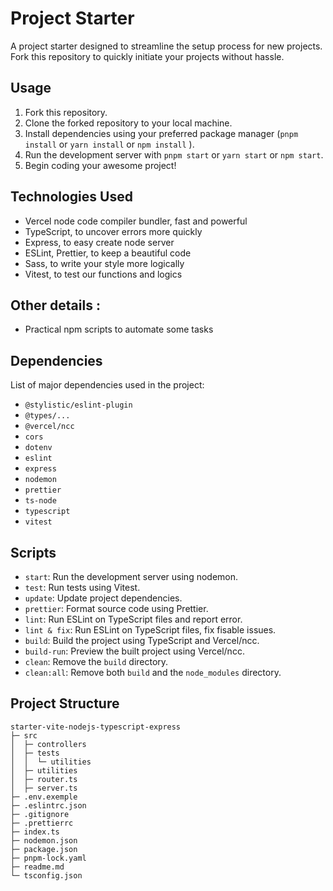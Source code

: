 # Project Starter

A project starter designed to streamline the setup process for new projects. Fork this repository to quickly initiate your projects without hassle.

## Usage

1. Fork this repository.
2. Clone the forked repository to your local machine.
3. Install dependencies using your preferred package manager (`pnpm install` or `yarn install` or `npm install` ).
4. Run the development server with `pnpm start` or `yarn start` or `npm start`.
5. Begin coding your awesome project!

## Technologies Used

- Vercel node code compiler bundler, fast and powerful
- TypeScript, to uncover errors more quickly
- Express, to easy create node server
- ESLint, Prettier, to keep a beautiful code
- Sass, to write your style more logically
- Vitest, to test our functions and logics

## Other details :

- Practical npm scripts to automate some tasks

## Dependencies

List of major dependencies used in the project:

- `@stylistic/eslint-plugin`
- `@types/...`
- `@vercel/ncc`
- `cors`
- `dotenv`
- `eslint`
- `express`
- `nodemon`
- `prettier`
- `ts-node`
- `typescript`
- `vitest`

## Scripts

- `start`: Run the development server using nodemon.
- `test`: Run tests using Vitest.
- `update`: Update project dependencies.
- `prettier`: Format source code using Prettier.
- `lint`: Run ESLint on TypeScript files and report error.
- `lint & fix`: Run ESLint on TypeScript files, fix fisable issues.
- `build`: Build the project using TypeScript and Vercel/ncc.
- `build-run`: Preview the built project using Vercel/ncc.
- `clean`: Remove the `build` directory.
- `clean:all`: Remove both `build` and the `node_modules` directory.

## Project Structure

```
starter-vite-nodejs-typescript-express
├─ src
│  ├─ controllers
│  ├─ tests
│  │  └─ utilities
│  ├─ utilities
│  ├─ router.ts
│  ├─ server.ts
├─ .env.exemple
├─ .eslintrc.json
├─ .gitignore
├─ .prettierrc
├─ index.ts
├─ nodemon.json
├─ package.json
├─ pnpm-lock.yaml
├─ readme.md
└─ tsconfig.json
```
